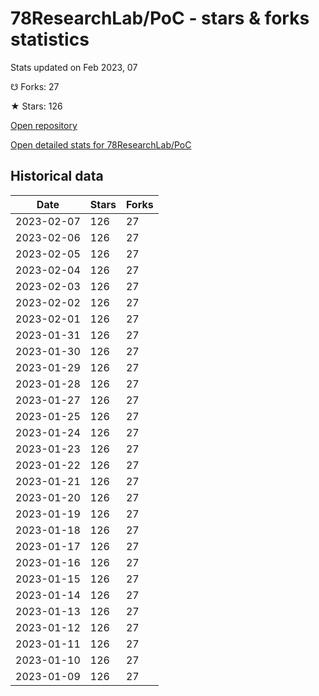 # 78ResearchLab/PoC - stars & forks statistics

Stats updated on Feb 2023, 07

☋ Forks: 27

★ Stars: 126

[Open repository](https://github.com/78ResearchLab/PoC)

[Open detailed stats for 78ResearchLab/PoC](https://reviewgithub.com/rep/78ResearchLab/PoC)

## Historical data
| Date | Stars | Forks |
|------|-------|-------|
| 2023-02-07 | 126 | 27 | 
| 2023-02-06 | 126 | 27 | 
| 2023-02-05 | 126 | 27 | 
| 2023-02-04 | 126 | 27 | 
| 2023-02-03 | 126 | 27 | 
| 2023-02-02 | 126 | 27 | 
| 2023-02-01 | 126 | 27 | 
| 2023-01-31 | 126 | 27 | 
| 2023-01-30 | 126 | 27 | 
| 2023-01-29 | 126 | 27 | 
| 2023-01-28 | 126 | 27 | 
| 2023-01-27 | 126 | 27 | 
| 2023-01-25 | 126 | 27 | 
| 2023-01-24 | 126 | 27 | 
| 2023-01-23 | 126 | 27 | 
| 2023-01-22 | 126 | 27 | 
| 2023-01-21 | 126 | 27 | 
| 2023-01-20 | 126 | 27 | 
| 2023-01-19 | 126 | 27 | 
| 2023-01-18 | 126 | 27 | 
| 2023-01-17 | 126 | 27 | 
| 2023-01-16 | 126 | 27 | 
| 2023-01-15 | 126 | 27 | 
| 2023-01-14 | 126 | 27 | 
| 2023-01-13 | 126 | 27 | 
| 2023-01-12 | 126 | 27 | 
| 2023-01-11 | 126 | 27 | 
| 2023-01-10 | 126 | 27 | 
| 2023-01-09 | 126 | 27 | 


